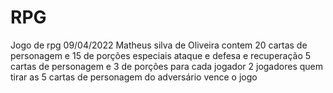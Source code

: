 # RPG
 Jogo de rpg
09/04/2022 Matheus silva de Oliveira
contem 20 cartas de personagem e 15 de porções especiais
ataque e defesa e recuperação 
5 cartas de personagem e 3 de porções para cada jogador
2 jogadores
quem tirar as 5 cartas de personagem do adversário vence o jogo
